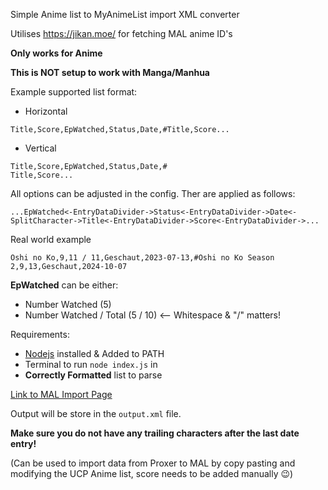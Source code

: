 Simple Anime list to MyAnimeList import XML converter

Utilises https://jikan.moe/ for fetching MAL anime ID's

**Only works for Anime**

**This is NOT setup to work with Manga/Manhua**

Example supported list format:

- Horizontal

```
Title,Score,EpWatched,Status,Date,#Title,Score...
```

- Vertical

```
Title,Score,EpWatched,Status,Date,#
Title,Score...
```

All options can be adjusted in the config. Ther are applied as follows:

```
...EpWatched<-EntryDataDivider->Status<-EntryDataDivider->Date<-SplitCharacter->Title<-EntryDataDivider->Score<-EntryDataDivider->...
```

Real world example
```
Oshi no Ko,9,11 / 11,Geschaut,2023-07-13,#Oshi no Ko Season 2,9,13,Geschaut,2024-10-07
```

**EpWatched** can be either:
- Number Watched (5)
- Number Watched / Total (5 / 10) <-- Whitespace & "/" matters!

Requirements:
- [Nodejs](https://nodejs.org/en/download) installed & Added to PATH
- Terminal to run `node index.js` in
- **Correctly Formatted** list to parse

[Link to MAL Import Page](https://myanimelist.net/import.php)

Output will be store in the `output.xml` file.

**Make sure you do not have any trailing characters after the last date entry!**

(Can be used to import data from Proxer to MAL by copy pasting and modifying the UCP Anime list, score needs to be added manually 😉)